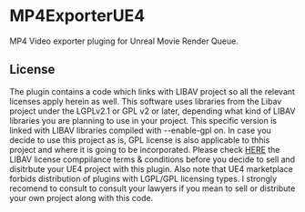 # MP4ExporterUE4

MP4 Video exporter pluging for Unreal Movie Render Queue.



## License
The plugin contains a code which links with LIBAV project so all the relevant licenses apply herein as well.
This software uses libraries from the Libav project under the LGPLv2.1 or GPL v2 or later, depending what kind of LIBAV libraries you
are planning to use in your project. This specific version is linked with LIBAV libraries compiled with --enable-gpl on. In case you 
decide to use this project as is, GPL license is also applicable to thhis project and where it is going to be incorporated.
Please check [HERE](https://libav.org/legal/) the LIBAV license comppilance terms & conditions before you decide to sell and disitrbute your UE4
project with this plugin. Also note that UE4 marketplace forbids distribution of plugins with LGPL/GPL licensing types.
I strongly recomend to consult to consult your lawyers if you mean to sell or distribute your own project along with this code.



 



